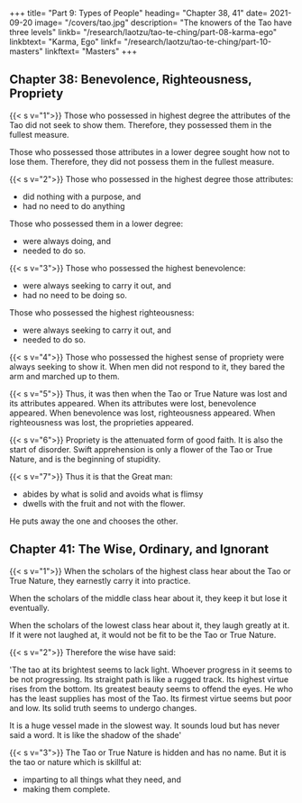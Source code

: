 +++
title= "Part 9: Types of People"
heading= "Chapter 38, 41"
date= 2021-09-20
image= "/covers/tao.jpg"
description= "The knowers of the Tao have three levels"
linkb= "/research/laotzu/tao-te-ching/part-08-karma-ego"
linkbtext= "Karma, Ego"
linkf= "/research/laotzu/tao-te-ching/part-10-masters"
linkftext= "Masters"
+++


## Chapter 38: Benevolence, Righteousness, Propriety

{{< s v="1">}} Those who possessed in highest degree the attributes of the Tao did not seek to show them. Therefore, they possessed them in the fullest measure. 

Those who possessed those attributes in a lower degree sought how not to lose them. Therefore, they did not possess them in the fullest measure.


{{< s v="2">}} Those who possessed in the highest degree those attributes:
- did nothing with a purpose, and 
- had no need to do anything

Those who possessed them in a lower degree:
- were always doing, and
- needed to do so.


{{< s v="3">}} Those who possessed the highest benevolence:
- were always seeking to carry it out, and
- had no need to be doing so. 

Those who possessed the highest righteousness:
- were always seeking to carry it out, and
- needed to do so.


{{< s v="4">}} Those who possessed the highest sense of propriety were always seeking to show it. When men did not respond to it, they bared the arm and marched up to them.


{{< s v="5">}} Thus, it was then when the Tao or True Nature was lost and its attributes appeared. When its attributes were lost, benevolence appeared. When benevolence was lost, righteousness appeared. When righteousness was lost, the proprieties appeared.



{{< s v="6">}} Propriety is the attenuated form of <!-- leal-heartedness and --> good faith. It is also the start of disorder. Swift apprehension is only a flower of the Tao or True Nature, and is the beginning of stupidity.


{{< s v="7">}} Thus it is that the Great man:
- abides by what is solid and avoids what is flimsy
- dwells with the fruit and not with the flower. 

He puts away the one and chooses the other.



## Chapter 41: The Wise, Ordinary, and Ignorant

{{< s v="1">}} When the scholars of the highest class hear about the Tao or True Nature, they earnestly carry it into practice. 

When the scholars of the middle class hear about it, they keep it but lose it eventually. 

When the scholars of the lowest class hear about it, they laugh greatly at it. If it were not laughed at, it would not be fit to be the Tao or True Nature.


{{< s v="2">}} Therefore the wise have said:<!--  sentence-makers have thus expressed themselves:— -->

'The tao at its brightest seems to lack light.
Whoever progress in it seems to be not progressing.
Its straight path is like a rugged track.
Its highest virtue rises from the bottom.
Its greatest beauty seems to offend the eyes.
He who has the least supplies has most of the Tao.
Its firmest virtue seems but poor and low.
Its solid truth seems to undergo changes.
<!-- Its largest square doth yet no corner show -->
It is a huge vessel made in the slowest way.
It sounds loud but has never said a word.
It is like the shadow of the shade<!-- A semblance great, the shadow of a shade. -->'


{{< s v="3">}} The Tao or True Nature is hidden and has no name. But it is the tao or nature which is skillful at:
- imparting to all things what they need, and 
- making them complete.
